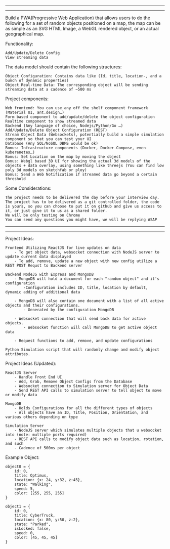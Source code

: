 ******************************************************************************
******************************************************************************
Build a PWA(Progressive Web Application) that allows users to do the following for a set of random objects positioned on a map, 
the map can be as simple as an SVG HTML Image, a WebGL rendered object, or an actual geographical map.


Functionality:

    Add/Update/Delete Config
    View streaming data



The data model should contain the following structures:

    Object Configuration: Contains data like (Id, title, location-, and a bunch of dynamic properties)
    Object Real-time Data: The corresponding object will be sending streaming data at a cadence of ~500 ms



Project components:

    Web frontend: You can use any off the shelf component framework (Material UI, ant.design…)
    Form based component to add/update/delete the object configuration
    Realtime component to show streamed data
    Backend (Any language of choice, Nodejs/Python/Go …)
    Add/Update/Delete Object Configuration (REST)
    Stream Object Data (Websockets), potentially build a simple simulation component so that you can test your UI
    Database (Any SQL/NoSQL DBMS would be ok)
    Bonus: Infrastructure components (Docker, Docker-Compose, even kuberenetes…)
    Bonus: Set Location on the map by moving the object
    Bonus: Webgl based 3D UI for showing the actual 3d models of the objects + data overlay, using something like threejs (You can find low poly 3d models on sketchfab or ploy)
    Bonus: Send a Web Notification if streamed data go beyond a certain threshold



Some Considerations:

    The project needs to be delivered the day before your interview day.
    The project has to be delivered as a git controlled folder, the code is yours, so you can choose to put it on github and give us access to it, or just give it to us as a shared folder.
    We will be only testing on Chrome
    You can send any questions you might have, we will be replying ASAP
******************************************************************************
******************************************************************************













Project Ideas:

    Frontend Utilizing ReactJS for live updates on data
        - To get object data, websocket connection with NodeJS server to update current data displayed 
        - To add, remove, update a new object with new config utilize a REST POST Requst to Backend server
    
    Backend NodeJS with Express and MongoDB
        - MongoDB will hold a document for each "random object" and it's configuration
            -Configuration includes ID, title, location by default, dynamic adding of additional data
        
        - MongoDB will also contain one document with a list of all active objects and their configurations.
            - Generated by the configuration MongoDB

        - Websocket connection that will send back data for active objects.
            - Websocket function will call MongoDB to get active object data
        
        - Request functions to add, remove, and update configurations

    Python Simulation script that will randomly change and modify object attributes.


Project Ideas (Updated):
    
    ReactJS Server
        - Handle Front End UI
        - Add, Grab, Remove Object Configs from the Database
        - Websocket connection to Simulation server for Object Data
        - Send REST API calls to simulation server to tell object to move or modify data

    MongoDB
        - Holds Configurations for all the different types of objects
        - All objects have an ID, Title, Position, Orientation, and various others depending on type

    Simulation Server
        - NodeJS server which simulates multiple objects that u websocket into (note: multiple ports required)
        - REST API calls to modify object data such as location, rotation, and such
        - Cadence of 500ms per object



Example Object:

    object0 = {
        id: 0,
        title: Optimus,
        location: {x: 24, y:32, z:45},
        state: "Walking",
        speed: 5,
        color: [255, 255, 255]
    }

    object1 = {
        id: 0,
        title: CyberTruck,
        location: {x: 80, y:50, z:2},
        state: "Parked",
        isLocked: false,
        speed: 0,
        color: [45, 45, 45]
    }
